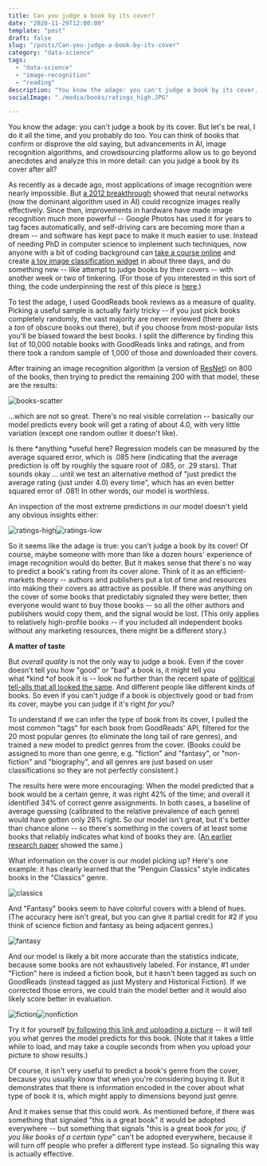 ```yaml
---
title: Can you judge a book by its cover?
date: "2020-11-29T12:00:00"
template: "post"
draft: false
slug: "/posts/Can-you-judge-a-book-by-its-cover"
category: "data-science"
tags:
  - "data-science"
  - "image-recognition"
  - "reading"
description: "You know the adage: you can't judge a book by its cover. But let's be real, I do it all the time, and you probably do too. You can think of books that confirm or disprove the old saying, but advancements in AI, image recognition algorithms, and crowdsourcing platforms allow us to go beyond anecdotes and analyze this in more detail: can you judge a book by its cover after all?"
socialImage: "./media/books/ratings_high.JPG"

---
```


You know the adage: you can't judge a book by its cover. But let's be real, I do it all the time, and you probably do too. You can think of books that confirm or disprove the old saying, but advancements in AI, image recognition algorithms, and crowdsourcing platforms allow us to go beyond anecdotes and analyze this in more detail: can you judge a book by its cover after all?

As recently as a decade ago, most applications of image recognition were nearly impossible. But [a 2012 breakthrough](https://www.technologyreview.com/2014/09/09/171446/the-revolutionary-technique-that-quietly-changed-machine-vision-forever/) showed that neural networks (now the dominant algorithm used in AI) could recognize images really effectively. Since then, improvements in hardware have made image recognition much more powerful -- Google Photos has used it for years to tag faces automatically, and self-driving cars are becoming more than a dream -- and software has kept pace to make it much easier to use. Instead of needing PhD in computer science to implement such techniques, now anyone with a bit of coding background can [take a course online](https://course.fast.ai/) and create [a toy image classification widget](https://mybinder.org/v2/gh/whitakk/fastai_2020/master?urlpath=%2Fvoila%2Frender%2Fnbs%2F02_bear_in_production.ipynb) in about three days, and do something new -- like attempt to judge books by their covers -- with another week or two of tinkering. (For those of you interested in this sort of thing, the code underpinning the rest of this piece is [here](https://github.com/whitakk/book_covers/blob/master/book_covers_analysis.ipynb).)

To test the adage, I used GoodReads book reviews as a measure of quality. Picking a useful sample is actually fairly tricky -- if you just pick books completely randomly, the vast majority are never reviewed (there are a *ton* of obscure books out there), but if you choose from most-popular lists you'll be biased toward the best books. I split the difference by finding this list of 10,000 notable books with GoodReads links and ratings, and from there took a random sample of 1,000 of those and downloaded their covers.

After training an image recognition algorithm (a version of [ResNet](https://en.wikipedia.org/wiki/Residual_neural_network)) on 800 of the books, then trying to predict the remaining 200 with that model, these are the results: 

![books-scatter](./media/books/reviews_scatter.png)

...which are not so great. There's no real visible correlation -- basically our model predicts every book will get a rating of about 4.0, with very little variation (except one random outlier it doesn't like).

Is there *anything *useful here? Regression models can be measured by the average squared error, which is .085 here (indicating that the average prediction is off by roughly the square root of .085, or .29 stars). That sounds okay ... until we test an alternative method of "just predict the average rating (just under 4.0) every time", which has an even better squared error of .081! In other words, our model is worthless.

An inspection of the most extreme predictions in our model doesn't yield any obvious insights either:

![ratings-high](./media/books/ratings_high.JPG)![ratings-low](./media/books/ratings_low.JPG)

So it seems like the adage is true: you can't judge a book by its cover! Of course, maybe someone with more than like a dozen hours' experience of image recognition would do better. But it makes sense that there's no way to predict a book's rating from its cover alone. Think of it as an efficient-markets theory -- authors and publishers put a lot of time and resources into making their covers as attractive as possible. If there was anything on the cover of some books that predictably signaled they were better, then everyone would want to buy those books -- so all the other authors and publishers would copy them, and the signal would be lost. (This only applies to relatively high-profile books -- if you included all independent books without any marketing resources, there might be a different story.)

**A matter of taste**

But *overall quality* is not the only way to judge a book. Even if the cover doesn't tell you how "good" or "bad" a book is, it might tell you what *kind *of book it is -- look no further than the recent spate of [political tell-alls that all looked the same](https://slate.com/culture/2020/08/trump-political-book-covers-trend-sith-lord-palette.html). And different people like different kinds of books. So even if you can't judge if a book is objectively good or bad from its cover, maybe you can judge if it's right *for you*?

To understand if we can infer the type of book from its cover, I pulled the most common "tags" for each book from GoodReads' API, filtered for the 20 most popular genres (to eliminate the long tail of rare genres), and trained a new model to predict genres from the cover. (Books could be assigned to more than one genre, e.g. "fiction" and "fantasy", or "non-fiction" and "biography", and all genres are just based on user classifications so they are not perfectly consistent.)

The results here were more encouraging: When the model predicted that a book would be a certain genre, it was right 42% of the time; and overall it identified 34% of correct genre assignments. In both cases, a baseline of average guessing (calibrated to the relative prevalence of each genre) would have gotten only 28% right. So our model isn't great, but it's better than chance alone -- so there's something in the covers of at least some books that reliably indicates what kind of books they are. ([An earlier research paper](https://www.technologyreview.com/2016/11/07/69700/deep-neural-network-learns-to-judge-books-by-their-covers/#:~:text=A%20machine%2Dvision%20algorithm%20can,to%20design%20the%20covers%20themselves.&text=The%20idiom%20%E2%80%9Cnever%20judge%20a,by%20the%20way%20it%20looks.) showed the same.) 

What information on the cover is our model picking up? Here's one example: it has clearly learned that the "Penguin Classics" style indicates books in the "Classics" genre.

![classics](media/books/classics.JPG)

And "Fantasy" books seem to have colorful covers with a blend of hues. (The accuracy here isn't great, but you can give it partial credit for #2 if you think of science fiction and fantasy as being adjacent genres.)

![fantasy](media/books/fantasy.JPG)

And our model is likely a bit more accurate than the statistics indicate, because some books are not exhaustively labeled. For instance, #1 under "Fiction" here is indeed a fiction book, but it hasn't been tagged as such on GoodReads (instead tagged as just Mystery and Historical Fiction). If we corrected those errors, we could train the model better and it would also likely score better in evaluation.

![fiction](media/books/fiction.JPG)![nonfiction](media/books/nonfiction.JPG)

Try it for yourself [by following this link and uploading a picture](https://mybinder.org/v2/gh/whitakk/book_covers/master?urlpath=voila%2Frender%2Fbook_genre_predictor.ipynb) -- it will tell you what genres the model predicts for this book. (Note that it takes a little while to load, and may take a couple seconds from when you upload your picture to show results.)

Of course, it isn't very useful to predict a book's genre from the cover, because you usually know that when you're considering buying it. But it demonstrates that there is information encoded in the cover about what type of book it is, which might apply to dimensions beyond just genre.

And it makes sense that this could work. As mentioned before, if there was something that signaled "this is a great book" it would be adopted everywhere -- but something that signals "this is a great book *for you,* *if you like books of a certain type*" can't be adopted everywhere, because it will turn off people who prefer a different type instead. So signaling this way is actually effective.